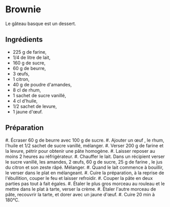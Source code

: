 # Brownie

Le gâteau basque est un dessert.

## Ingrédients

- 225 g de farine,
- 1/4 de litre de lait,
- 160 g de sucre,
- 60 g de beurre,
- 3 œufs,
- 1 citron,
- 40 g de poudre d'amandes,
- 8 cl de rhum,
- 1 sachet de sucre vanillé,
- 4 cl d'huile,
- 1/2 sachet de levure,
- 1 jaune d'œuf.

## Préparation

#. Écraser 60 g de beurre avec 100 g de sucre.
#. Ajouter un œuf , le rhum, l'huile et 1/2 sachet de sucre vanillé, mélanger.
#. Verser 200 g de farine et la levure, pétrir pour obtenir une pâte homogène.
#. Laisser reposer au moins 2 heures au réfrigérateur.
#. Chauffer le lait. Dans un récipient verser le sucre vanillé, les amandes, 2 œufs, 60 g de sucre, 25 g de farine , le jus du citron et son zeste râpé. Mélanger.
#. Quand le lait commence à bouillir, le verser dans le plat en mélangeant.
#. Cuire la préparation, à la reprise de l'ébullition, couper le feu et laisser refroidir.
#. Couper la pâte en deux parties pas tout à fait égales.
#. Étaler le plus gros morceau au rouleau et le mettre dans le plat à tarte, verser la crème.
#. Étaler l'autre morceau de pâte, recouvrir la tarte, et dorer avec un jaune d'œuf.
#. Cuire 20 min à 180°C.
